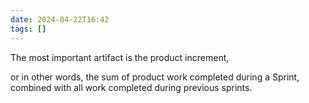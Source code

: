 ```yaml
---
date: 2024-04-22T16:42
tags: []
---
```

The most important artifact is the product increment,

or in other words,
the sum of product work completed during a Sprint, combined with all work completed during previous sprints.